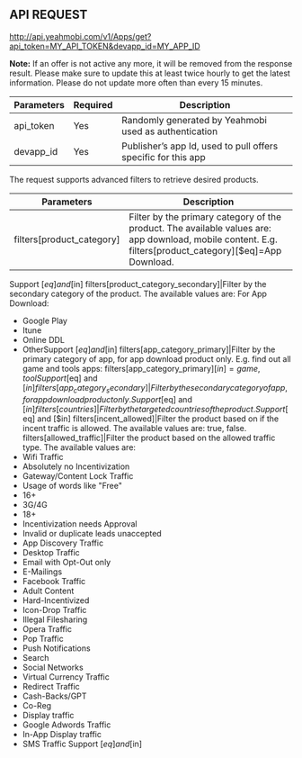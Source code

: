 ## API REQUEST
<http://api.yeahmobi.com/v1/Apps/get?api_token=MY_API_TOKEN&devapp_id=MY_APP_ID>

**Note:** If an offer is not active any more, it will be removed from the response result. Please make sure to update this at least twice hourly to get the latest information. Please do not update more often than every 15 minutes.

Parameters|Required|Description
--|--|--
api_token|Yes|Randomly generated by Yeahmobi used as authentication
devapp_id|Yes|Publisher’s app Id, used to pull offers specific for this app

The request supports advanced filters to retrieve desired products.

Parameters|Description
--|--
filters[product_category]|Filter by the primary category of the product. The available values are: app download, mobile content. E.g. filters[product_category][$eq]=App Download.
Support [$eq] and [$in]
filters[product_category_secondary]|Filter by the secondary category of the product. The available values are:
For App Download:
- Google Play
- Itune
- Online DDL
- OtherSupport [$eq] and [$in]
filters[app_category_primary]|Filter by the primary category of app, for app download product only. E.g. find out all game and tools apps: filters[app_category_primary][$in]=game,tool
Support [$eq] and [$in]
filters[app_category_secondary]|Filter by the secondary category of app, for app download product only.
Support [$eq] and [$in]
filters[countries]|Filter by the targeted countries of the product.
Support [$eq] and [$in]
filters[incent_allowed]|Filter the product based on if the incent traffic is allowed. The available values are: true, false. 
filters[allowed_traffic]|Filter the product based on the allowed traffic type. The available values are:
- Wifi Traffic
- Absolutely no Incentivization
- Gateway/Content Lock Traffic
- Usage of words like "Free"
- 16+
- 3G/4G
- 18+
- Incentivization needs Approval
- Invalid or duplicate leads unaccepted
- App Discovery Traffic
- Desktop Traffic
- Email with Opt-Out only
- E-Mailings
- Facebook Traffic
- Adult Content
- Hard-Incentivized
- Icon-Drop Traffic
- Illegal Filesharing
- Opera Traffic
- Pop Traffic
- Push Notifications
- Search
- Social Networks
- Virtual Currency Traffic
- Redirect Traffic
- Cash-Backs/GPT
- Co-Reg
- Display traffic
- Google Adwords Traffic
- In-App Display traffic
- SMS Traffic
Support [$eq] and [$in]